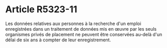 # Article R5323-11

  
Les données relatives aux personnes à la recherche d'un emploi enregistrées dans un traitement de données mis en œuvre par les seuls organismes privés de placement ne peuvent être conservées au-delà d'un délai de six ans à compter de leur enregistrement.